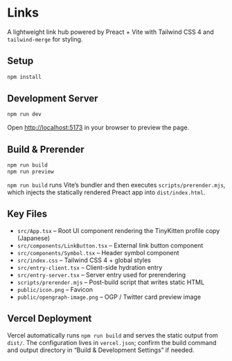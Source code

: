 # Links

A lightweight link hub powered by Preact + Vite with Tailwind CSS 4 and `tailwind-merge` for styling.

## Setup

```bash
npm install
```

## Development Server

```bash
npm run dev
```

Open [http://localhost:5173](http://localhost:5173) in your browser to preview the page.

## Build & Prerender

```bash
npm run build
npm run preview
```

`npm run build` runs Vite’s bundler and then executes `scripts/prerender.mjs`, which injects the statically rendered Preact app into `dist/index.html`.

## Key Files

- `src/App.tsx` – Root UI component rendering the TinyKitten profile copy (Japanese)
- `src/components/LinkButton.tsx` – External link button component
- `src/components/Symbol.tsx` – Header symbol component
- `src/index.css` – Tailwind CSS 4 + global styles
- `src/entry-client.tsx` – Client-side hydration entry
- `src/entry-server.tsx` – Server entry used for prerendering
- `scripts/prerender.mjs` – Post-build script that writes static HTML
- `public/icon.png` – Favicon
- `public/opengraph-image.png` – OGP / Twitter card preview image

## Vercel Deployment

Vercel automatically runs `npm run build` and serves the static output from `dist/`. The configuration lives in `vercel.json`; confirm the build command and output directory in “Build & Development Settings” if needed.
